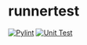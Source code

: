 # runnertest

[![Pylint](https://github.com/hosseinkhaledi/runnertest/actions/workflows/pylint.yml/badge.svg)](https://github.com/hosseinkhaledi/runnertest/actions/workflows/pylint.yml)
[![Unit Test](https://github.com/hosseinkhaledi/runnertest/actions/workflows/unit-test.yml/badge.svg)](https://github.com/hosseinkhaledi/runnertest/actions/workflows/unit-test.yml)